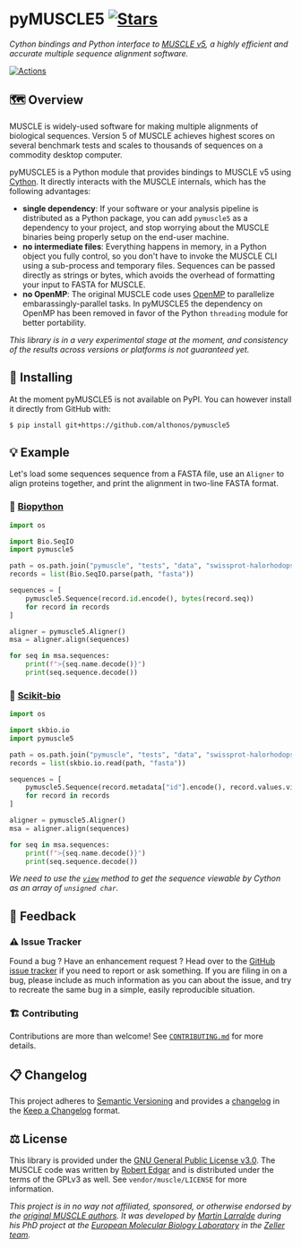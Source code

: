 # pyMUSCLE5 [![Stars](https://img.shields.io/github/stars/althonos/pymuscle5.svg?style=social&maxAge=3600&label=Star)](https://github.com/althonos/pymuscle5/stargazers)

*Cython bindings and Python interface to [MUSCLE v5](https://www.drive5.com/muscle/), a highly efficient and accurate multiple sequence alignment software.*

[![Actions](https://img.shields.io/github/workflow/status/althonos/pymuscle5/Test/main?logo=github&style=flat-square&maxAge=300)](https://github.com/althonos/pymuscle5/actions)
<!-- [![Coverage](https://img.shields.io/codecov/c/gh/althonos/pymuscle5?style=flat-square&maxAge=3600&logo=codecov)](https://codecov.io/gh/althonos/pymuscle5/)
[![License](https://img.shields.io/badge/license-GPLv3-blue.svg?style=flat-square&maxAge=2678400)](https://choosealicense.com/licenses/gpl-3.0/)
[![PyPI](https://img.shields.io/pypi/v/pymuscle5.svg?style=flat-square&maxAge=3600&logo=PyPI)](https://pypi.org/project/pymuscle5)
[![Bioconda](https://img.shields.io/conda/vn/bioconda/pymuscle5?style=flat-square&maxAge=3600&logo=anaconda)](https://anaconda.org/bioconda/pymuscle5)
[![AUR](https://img.shields.io/aur/version/python-pymuscle?logo=archlinux&style=flat-square&maxAge=3600)](https://aur.archlinux.org/packages/python-pymuscle5)
[![Wheel](https://img.shields.io/pypi/wheel/pymuscle5.svg?style=flat-square&maxAge=3600)](https://pypi.org/project/pymuscle5/#files)
[![Python Versions](https://img.shields.io/pypi/pyversions/pymuscle5.svg?style=flat-square&maxAge=600&logo=python)](https://pypi.org/project/pymuscle5/#files)
[![Python Implementations](https://img.shields.io/pypi/implementation/pymuscle5.svg?style=flat-square&maxAge=600&label=impl)](https://pypi.org/project/pymuscle5/#files)
[![Source](https://img.shields.io/badge/source-GitHub-303030.svg?maxAge=2678400&style=flat-square)](https://github.com/althonos/pymuscle5/)
[![GitHub issues](https://img.shields.io/github/issues/althonos/pymuscle5.svg?style=flat-square&maxAge=600)](https://github.com/althonos/pymuscle5/issues)
[![Docs](https://img.shields.io/readthedocs/pymuscle5/latest?style=flat-square&maxAge=600)](https://pymuscle5.readthedocs.io)
[![Changelog](https://img.shields.io/badge/keep%20a-changelog-8A0707.svg?maxAge=2678400&style=flat-square)](https://github.com/althonos/pymuscle5/blob/main/CHANGELOG.md)
[![Downloads](https://img.shields.io/badge/dynamic/json?style=flat-square&color=303f9f&maxAge=86400&label=downloads&query=%24.total_downloads&url=https%3A%2F%2Fapi.pepy.tech%2Fapi%2Fprojects%2Fpymuscle5)](https://pepy.tech/project/pymuscle5) -->

## 🗺️ Overview

MUSCLE is widely-used software for making multiple alignments of biological
sequences. Version 5 of MUSCLE achieves highest scores on several benchmark
tests and scales to thousands of sequences on a commodity desktop computer.

pyMUSCLE5 is a Python module that provides bindings to MUSCLE v5 using
[Cython](https://cython.org/). It directly interacts with the MUSCLE
internals, which has the following advantages:

- **single dependency**: If your software or your analysis pipeline is
  distributed as a Python package, you can add `pymuscle5` as a dependency to
  your project, and stop worrying about the MUSCLE binaries being properly
  setup on the end-user machine.
- **no intermediate files**: Everything happens in memory, in a Python object
  you fully control, so you don't have to invoke the MUSCLE CLI using a
  sub-process and temporary files. Sequences can be passed directly as
  strings or bytes, which avoids the overhead of formatting your input to
  FASTA for MUSCLE.
- **no OpenMP**: The original MUSCLE code uses [OpenMP](https://www.openmp.org/)
  to parallelize embarassingly-parallel tasks. In pyMUSCLE5 the dependency on
  OpenMP has been removed in favor of the Python `threading` module for better
  portability.

*This library is in a very experimental stage at the moment, and consistency
of the results across versions or platforms is not guaranteed yet.*

## 🔧 Installing

At the moment pyMUSCLE5 is not available on PyPI. You can however install it
directly from GitHub with:

```console
$ pip install git+https://github.com/althonos/pymuscle5
```

## 💡 Example

Let's load some sequences sequence from a FASTA file, use an `Aligner` to
align proteins together, and print the alignment in two-line FASTA format.

### 🔬 [Biopython](https://github.com/biopython/biopython)

```python
import os

import Bio.SeqIO
import pymuscle5

path = os.path.join("pymuscle", "tests", "data", "swissprot-halorhodopsin.faa")
records = list(Bio.SeqIO.parse(path, "fasta"))

sequences = [
    pymuscle5.Sequence(record.id.encode(), bytes(record.seq))
    for record in records
]

aligner = pymuscle5.Aligner()
msa = aligner.align(sequences)

for seq in msa.sequences:
    print(f">{seq.name.decode()}")
    print(seq.sequence.decode())
```

### 🧪 [Scikit-bio](https://github.com/biocore/scikit-bio)

```python
import os

import skbio.io
import pymuscle5

path = os.path.join("pymuscle", "tests", "data", "swissprot-halorhodopsin.faa")
records = list(skbio.io.read(path, "fasta"))

sequences = [
    pymuscle5.Sequence(record.metadata["id"].encode(), record.values.view('B'))
    for record in records
]

aligner = pymuscle5.Aligner()
msa = aligner.align(sequences)

for seq in msa.sequences:
    print(f">{seq.name.decode()}")
    print(seq.sequence.decode())
```

*We need to use the [`view`](https://numpy.org/doc/stable/reference/generated/numpy.ndarray.view.html)
method to get the sequence viewable by Cython as an array of `unsigned char`.*


## 💭 Feedback

### ⚠️ Issue Tracker

Found a bug ? Have an enhancement request ? Head over to the [GitHub issue
tracker](https://github.com/althonos/pymuscle5/issues) if you need to report
or ask something. If you are filing in on a bug, please include as much
information as you can about the issue, and try to recreate the same bug
in a simple, easily reproducible situation.

### 🏗️ Contributing

Contributions are more than welcome! See
[`CONTRIBUTING.md`](https://github.com/althonos/pymuscle5/blob/main/CONTRIBUTING.md)
for more details.

## 📋 Changelog

This project adheres to [Semantic Versioning](http://semver.org/spec/v2.0.0.html)
and provides a [changelog](https://github.com/althonos/pymuscle5/blob/main/CHANGELOG.md)
in the [Keep a Changelog](http://keepachangelog.com/en/1.0.0/) format.


## ⚖️ License

This library is provided under the [GNU General Public License v3.0](https://choosealicense.com/licenses/gpl-3.0/).
The MUSCLE code was written by [Robert Edgar](https://github.com/rcedgar) and is distributed under the
terms of the GPLv3 as well. See `vendor/muscle/LICENSE` for more information.

*This project is in no way not affiliated, sponsored, or otherwise endorsed
by the [original MUSCLE authors](https://github.com/rcedgar). It was developed
by [Martin Larralde](https://github.com/althonos/) during his PhD project
at the [European Molecular Biology Laboratory](https://www.embl.de/) in
the [Zeller team](https://github.com/zellerlab).*
